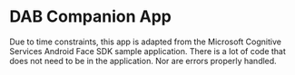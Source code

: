 # DAB Companion App
Due to time constraints, this app is adapted from the Microsoft Cognitive Services Android Face SDK sample application. There is a lot of code that does not need to be in the application. Nor are errors properly handled.
